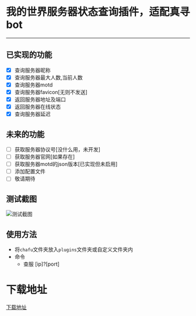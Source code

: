 # 我的世界服务器状态查询插件，适配真寻bot
***
## 已实现的功能

- [x] 查询服务器昵称
- [x] 查询服务器最大人数,当前人数
- [x] 查询服务器motd
- [x] 查询服务器favicon[无则不发送]
- [x] 返回服务器地址及端口
- [x] 返回服务器在线状态
- [x] 查询服务器延迟

## 未来的功能

- [ ] 获取服务器协议号[没什么用，未开发]
- [ ] 获取服务器官网[如果存在]
- [ ] 获取服务器motd的json版本[已实现但未启用]
- [ ] 添加配置文件
- [ ] 敬请期待

## 测试截图

![测试截图](https://user-images.githubusercontent.com/104612722/200799085-739149f2-533b-464c-97fd-2572858d201d.png)
<!--图片地址：https://user-images.githubusercontent.com/104612722/200799085-739149f2-533b-464c-97fd-2572858d201d.png-->

## 使用方法

- 将`chafu`文件夹放入`plugins`文件夹或自定义文件夹内
- 命令
  - 查服 [ip]?[port]

# 下载地址

[下载地址](https://github.com/YiRanEL/zhenxun_chafu_Minecraft/releases)
